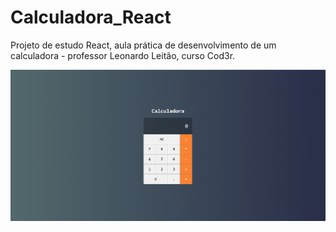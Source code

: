 # Calculadora_React

Projeto de estudo React, aula prática de desenvolvimento de um calculadora - professor Leonardo Leitão, curso Cod3r. 

<div align = "center">
 <img src = "https://github.com/TelmiAdame/Calculadora_React/blob/main/calculadora/src/img.PNG" width = "850em">
</div>
